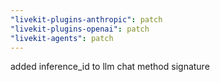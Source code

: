 ```yaml
---
"livekit-plugins-anthropic": patch
"livekit-plugins-openai": patch
"livekit-agents": patch
---
```


added inference_id to llm chat method signature
